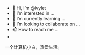 - 👋 Hi, I’m @ivylet
- 👀 I’m interested in ...
- 🌱 I’m currently learning ...
- 💞️ I’m looking to collaborate on ...
- 📫 How to reach me ...
- 


一个计算机小白，热爱生活。
<!---
ivylet/ivylet is a ✨ special ✨ repository because its `README.md` (this file) appears on your GitHub profile.
You can click the Preview link to take a look at your changes.
--->
